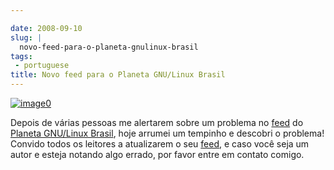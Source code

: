```yaml
---

date: 2008-09-10
slug: |
  novo-feed-para-o-planeta-gnulinux-brasil
tags:
 - portuguese
title: Novo feed para o Planeta GNU/Linux Brasil
---
```


[![image0](http://farm3.static.flickr.com/2386/2412841335_471cdeb729.jpg?v=0)](http://www.flickr.com/photos/letxu/2412841335/)

Depois de várias pessoas me alertarem sobre um problema no
[feed](http://planeta.gnulinuxbrasil.org/rss20.xml) do [Planeta
GNU/Linux Brasil](http://planeta.gnulinuxbrasil.org/rss20.xml), hoje
arrumei um tempinho e descobri o problema! Convido todos os leitores a
atualizarem o seu [feed](http://planeta.gnulinuxbrasil.org/rss20.xml), e
caso você seja um autor e esteja notando algo errado, por favor entre em
contato comigo.
